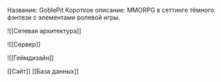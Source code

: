 Название: GoblePit
Короткое описание: MMORPG в сеттинге тёмного фэнтези с элементами ролевой игры. 

![[Сетевая архитектура]]

![[Сервер]]

![[Геймдизайн]]

[[Сайт]]
[[База данных]]